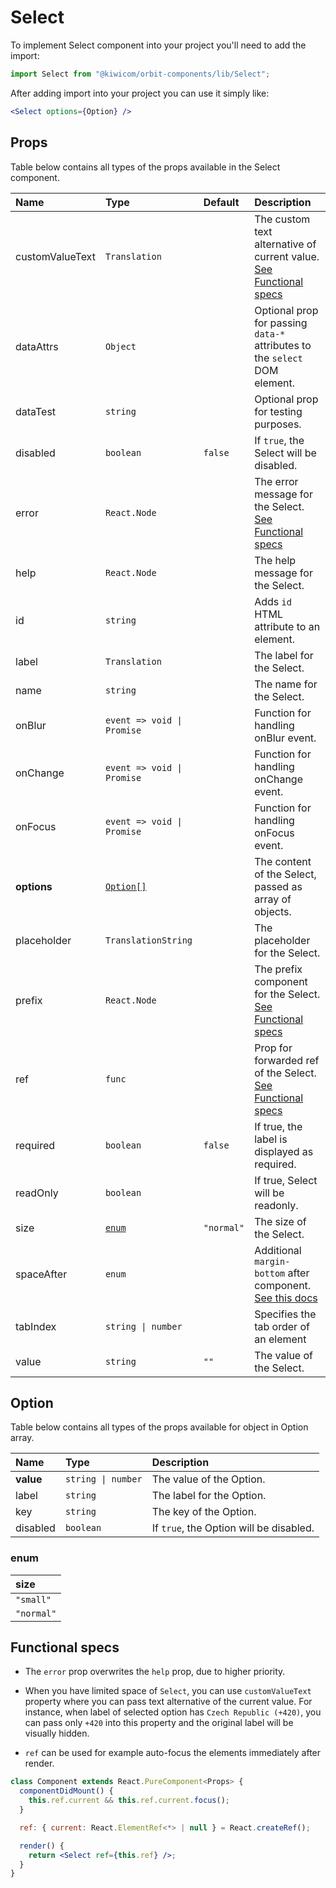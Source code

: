 # Select

To implement Select component into your project you'll need to add the import:

```jsx
import Select from "@kiwicom/orbit-components/lib/Select";
```

After adding import into your project you can use it simply like:

```jsx
<Select options={Option} />
```

## Props

Table below contains all types of the props available in the Select component.

| Name            | Type                       | Default    | Description                                                                                                                                                    |
| :-------------- | :------------------------- | :--------- | :------------------------------------------------------------------------------------------------------------------------------------------------------------- |
| customValueText | `Translation`              |            | The custom text alternative of current value. [See Functional specs](#functional-specs)                                                                        |
| dataAttrs       | `Object`                   |            | Optional prop for passing `data-*` attributes to the `select` DOM element.                                                                                     |
| dataTest        | `string`                   |            | Optional prop for testing purposes.                                                                                                                            |
| disabled        | `boolean`                  | `false`    | If `true`, the Select will be disabled.                                                                                                                        |
| error           | `React.Node`               |            | The error message for the Select. [See Functional specs](#functional-specs)                                                                                    |
| help            | `React.Node`               |            | The help message for the Select.                                                                                                                               |
| id              | `string`                   |            | Adds `id` HTML attribute to an element.                                                                                                                        |
| label           | `Translation`              |            | The label for the Select.                                                                                                                                      |
| name            | `string`                   |            | The name for the Select.                                                                                                                                       |
| onBlur          | `event => void \| Promise` |            | Function for handling onBlur event.                                                                                                                            |
| onChange        | `event => void \| Promise` |            | Function for handling onChange event.                                                                                                                          |
| onFocus         | `event => void \| Promise` |            | Function for handling onFocus event.                                                                                                                           |
| **options**     | [`Option[]`](#option)      |            | The content of the Select, passed as array of objects.                                                                                                         |
| placeholder     | `TranslationString`        |            | The placeholder for the Select.                                                                                                                                |
| prefix          | `React.Node`               |            | The prefix component for the Select. [See Functional specs](#functional-specs)                                                                                 |
| ref             | `func`                     |            | Prop for forwarded ref of the Select. [See Functional specs](#functional-specs)                                                                                |
| required        | `boolean`                  | `false`    | If true, the label is displayed as required.                                                                                                                   |
| readOnly        | `boolean`                  |            | If true, Select will be readonly.                                                                                                                              |
| size            | [`enum`](#enum)            | `"normal"` | The size of the Select.                                                                                                                                        |
| spaceAfter      | `enum`                     |            | Additional `margin-bottom` after component. [See this docs](https://github.com/kiwicom/orbit/tree/master/packages/orbit-components/src/common/getSpacingToken) |
| tabIndex        | `string \| number`         |            | Specifies the tab order of an element                                                                                                                          |
| value           | `string`                   | `""`       | The value of the Select.                                                                                                                                       |

## Option

Table below contains all types of the props available for object in Option array.

| Name      | Type               | Description                             |
| :-------- | :----------------- | :-------------------------------------- |
| **value** | `string \| number` | The value of the Option.                |
| label     | `string`           | The label for the Option.               |
| key       | `string`           | The key of the Option.                  |
| disabled  | `boolean`          | If `true`, the Option will be disabled. |

### enum

| size       |
| :--------- |
| `"small"`  |
| `"normal"` |

## Functional specs

- The `error` prop overwrites the `help` prop, due to higher priority.

- When you have limited space of `Select`, you can use `customValueText` property where you can pass text alternative of the current value. For instance, when label of selected option has `Czech Republic (+420)`, you can pass only `+420` into this property and the original label will be visually hidden.

- `ref` can be used for example auto-focus the elements immediately after render.

```jsx
class Component extends React.PureComponent<Props> {
  componentDidMount() {
    this.ref.current && this.ref.current.focus();
  }

  ref: { current: React.ElementRef<*> | null } = React.createRef();

  render() {
    return <Select ref={this.ref} />;
  }
}
```

